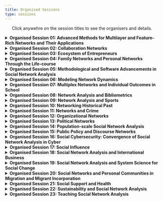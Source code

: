 ```yaml
---
title: Organised Sessions
type: sessions
---
```

<p align="center">Click anywehre on the session titles to see the organisers and details.</p>

<details>
<summary><b>Organised Session 01: Advanced Methods for Multilayer and Feature-Rich Networks and Their Applications</b></summary>
<p>&nbsp;</p>

**Giancarlo G. Ragozini**, University of Naples Federico II (giragoz@unina.it)
**Matteo Magnani**, Uppsala University
**Roberto Interdonato**, CIRAD
**Maria Prosperina Vitale**, University of Salerno
**Giuseppe Giordano**, University of Salerno
<p>&nbsp;</p>

In recent years it has become more and more frequent to use network models going beyond simple directed/undirected and weighted/unweighted networks, to capture the complexity of old and new fields of application of network analysis. Multilayer networks are an example of such models, extending graphs with the concept of layer, that allows us to represent a multitude of scenarios from the different types of ties we find in a multiplex network, to different types of actors, to different temporal snapshots of the relations between the same group of actors. Multilayer network models can themselves be enriched with additional features, such as attributes and edge probabilities, with the aim of describing real phenomena in more detail.
<p>&nbsp;</p>

Multilayer and feature-rich networks allow us to introduce new research questions (and corresponding social network analysis measures and methods). For example, instead of asking how central an actor is, we can focus on the role of the different layers in determining the centrality of the actors. Second, existing social network analysis concepts do not always have a clear corresponding extension in complex networks. For example, it is still unclear how communities spanning multiple layers should look like, or how different features should contribute to the definition of communities, or how to effectively visualise multilayer and feature-rich networks, e.g. layers, features or modes, in the same sociogram. In addition, multilayer networks allow to use multiple types of layers (e.g., in temporal multiplex networks), which requires the joint application of methods developed for simpler models (e.g., only temporal, or only multiplex). 
<p>&nbsp;</p>

This session focuses on recent advances in the analysis of multilayer and feature-rich networks, either in terms of new research questions, or new methods, or new applications. More specifically, topics for this session include but are not limited to:
<p>&nbsp;</p>

• New models for multilayer and feature-rich networks, or comparison of alternative models; 
• Measures for multilayer and feature-rich network; 
• Community discovery in multilayer and feature-rich networks; 
• Multilayer and feature-rich network embedding; 
• Visualisation of multilayer and feature-rich network; 
• Multilayer and feature-rich network simplification (e.g., sampling, filtering, flattening, projections); 
• Applications; 
• Software. 
</details>


<details>
<summary><b>Organised Session 02: Collaboration Networks</b></summary>
<p>&nbsp;</p>

**Giancarlo G. Ragozini**, University of Naples Federico II (giragoz@unina.it)
**Maria Prosperina Vitale**, University of Salerno
**Giuseppe Giordano**, University of Salerno
<p>&nbsp;</p>

Collaboration networks attract a lot of attention in many scientific domains. The session focuses on presenting methodological developments and novel applications related to the session topics. 
<p>&nbsp;</p>

Special interest is on the analysis of collaboration networks in presence of complex data structure, and on collaboration data extraction and empirical data collection. 
<p>&nbsp;</p>

The organizers solicit the submission of abstracts dealing with the following topics: 
<p>&nbsp;</p>

• Academic and scientific networks; 
• Analysis of collaboration networks in economics, cultural and social environments; 
• Co-authorship networks; 
• Collaborative innovation networks; 
• Community detection in collaboration networks; 
• Dynamics and evolution patterns of collaboration networks; 
• Empirical data collection; 
• Mixed methods for data collection and data analysis. 
</details>

<details>
<summary><b>Organised Session 03: Ecosystem of Entrepreneurs</b></summary>
<p>&nbsp;</p>

**Hetty Wenxian Sun**, Greenwich Business School (w.sun@gre.ac.uk) 
**Petros Ieromonachou**, University of Greenwich 
**Aaron Tan**, University of Greenwich 
<p>&nbsp;</p>

As a network, ecosystems are present and thriving in the world in various forms. This track looks specifically at entrepreneurial ecosystems which relies on people, the culture they bring in and the way they interact with each other. People, as one of the most central parts to support entrepreneurial ecosystems, plays many different roles: policymakers, lawyers, community leaders, investors and so on, and indeed, “entrepreneurship is a community sport” (Whitters, 2014). Great businesses are built by great people, and without high-skilled workers, they would not have surfaced. To continuously supply the entrepreneurial talent, the ecosystem would need to attract, engage and nurture people, especially young people, with skills that could allow them to be more responsive to the business requirements.
<p>&nbsp;</p>

A diverse culture is the fertilised soil for ecosystems, which enables the production of a broad range of entrepreneurial solutions to issues present in the world and society. This leads to initiatives to solve wider problems such as climate change, global warming and personal security, as well as reducing the unemployment rate, improving public services and boosting mental health. A diverse team often brings in better results (Rock & Grant, 2016) and hence truly drives the growth of the ecosystem. Economic progress is the result of innovations (Holcombe, 2007) and market share is constantly taken by new businesses and ideas. An ecosystem should allow entrepreneurs to experiment with new business models and technologies to achieve growth and during which, plenty of interactions among entrepreneurs, policymakers, investors and competitors will provide a rich context for social network analysis.
<p>&nbsp;</p>

Sample topics
The EU Social Networks Conference Ecosystem of Entrepreneur track encourages and welcomes researchers who recognise the difference of ecosystem elements and take particular interest in examining their interactions in the entrepreneurial world contributing to the following themes (but not limited to):
<p>&nbsp;</p>

• Cultivate ecosystem
• Cultural and interactive aspects of relationship with policymaker
• Human capital in the entrepreneurial ecosystem
• Building community capacity for ecosystem development
• Entrepreneurship education from an ecosystem perspective
• Millennial entrepreneur and talent
• Innovation-driven entrepreneurship ecosystem
• The role of open innovation
• Investment ecosystem for start-ups
• Global ecosystem from a financial and technological perspective
• Competition and cooperation in entrepreneurial ecosystems
</details>

<details>
<summary><b>Organised Session 04: Family Networks and Personal Networks Through the Life-course</b></summary>
<p>&nbsp;</p>

**Vera de Bel**, University of Turku, Netherlands Interdisciplinary Demographic Institute (vera.debel@utu.fi)
**Thomas Leopold**, University of Cologne 
**Marlène Sapin**, LIVES & FORS, University of Lausanne 
**Eric Widmer**, LIVES, University of Geneva 
<p>&nbsp;</p>

Life-course trajectories and transitions are intertwined within the complex webs of family and personal relationships. These networks may provide individual network members with resources, supporting them through life-course events and transitions. However, these networks, depending on their composition or the pattern of interactions, do not only exert a positive influence on the individual members of the network. Family and personal networks may also cause stress or strain on the individual and the network level. In addition, family and personal networks change over time, which may have consequences on the access to resources and may for example affect individual network members’ well-being, behaviour, and life chances. 
<p>&nbsp;</p>

This session invites papers on personal and family networks during the different stages of the life course. Papers focusing on the transition into adulthood, family formation, union dissolution, transition to retirement, and ageing are encouraged to be submitted, but studies on other life-course changes are also welcome. Quantitative as well as case studies on specific normative or non-normative life events are also of interest to this session. 
</details>

<details>
<summary><b>Organised Session 05: Methodological and Software Advancements in Social Network Analysis</b></summary>
<p>&nbsp;</p>

**Stefano Ghinoi**, University of Greenwich (s.ghinoi@greenwich.ac.uk)
**Guido Conaldi**, University of Greenwich
<p>&nbsp;</p>

This session will be dedicated to the exploration and discussion of novel methodological approaches and software applications for the analysis of social networks. The session aims to bring together theoretical contributions, empirical applications, and software illustrations using novel analytical tools - especially in cases where a more specialised organised session is not also offered. Topics for this session include, but are not limited to: 
<p>&nbsp;</p>

• Advancements in agent-based modeling; 
• Advancements in blockmodeling; 
• Community detection and graph partitioning; 
• Developments in – or entirely new - descriptive network measures 
• Software developments for the visualisation and analysis of networks  
<p>&nbsp;</p>

This list is not exhaustive, and the topics are provided as examples. We encourage submissions of a wide range of topics related to the general aim of the session. 
</details>

<details>
<summary><b>Organised Session 06: Modeling Network Dynamics</b></summary>
<p>&nbsp;</p>

**Nynke Niezink**, Carnegie Mellon University (nniezink@andrew.cmu.edu)
**Robert W Krause**, Free University Berlin 
<p>&nbsp;</p>

Important insights into social networks can be obtained with the help of longitudinal observation designs. Such designs can be of a varied nature. Panel data is the structure used traditionally for self-reported networks; regular time series and time-stamped data can be obtained from official or automatic records; but this does not exhaust the types of longitudinal network designs. Corresponding to these differences in data collection, a variety of longitudinal methods of analysis have been developed, such as continuous-time actor-oriented and tie-oriented models for panel and time series data, network autoregressive models for time series at regular intervals, and network event models for data with a fine-grained time resolution. Some of these methods are based on actor-oriented models, others on tie-oriented models.  
<p>&nbsp;</p>

This session will be open to methodological as well as applied presentations about models for network dynamics. Papers can have a mathematical, statistical, theoretical, or empirical subject-matter focus, as long as they are relevant for empirical social science.  
<p>&nbsp;</p>

Keywords: network dynamics, longitudinal networks, actor-oriented models, network event models, Dynam, LERGM, TERGM, Siena, relevent, goldfish. 
</details>

<details>
<summary><b>Organised Session 07: Multiplex Networks and Individual Outcomes in School</b></summary>
<p>&nbsp;</p>

**Andras Voros**, University of Manchester (andras.voros@manchester.ac.uk)
**Zsófia Boda**, University of Essex 
**Elisa Bellotti**, University of Manchester 
<p>&nbsp;</p>

The importance of multiplexity is increasingly recognised in (educational) network research. While research into the effects of peer networks has traditionally focused on a single network dimension at a time, most commonly on friendship, this approach has been shifting lately. 
<p>&nbsp;</p>

A wave of studies in recent years has showed how multiple forms of social ties emerge between students and affect a variety of their outcomes. Relevant networks include personal relations such as liking or “friendly” ties, spending free-time together, studying together, dislike, conflict, victimisation, and romantic ties. Besides these, interpersonal perceptions appear to have an impact on student behaviour and outcomes as well: such as perceptions about the status, social roles, or personality of peers. 
<p>&nbsp;</p>

Longitudinal studies have demonstrated that the emergence and change of the various network dimensions is interconnected. Multiplex social networks jointly influence individual outcomes, such as academic achievement, school attitudes, mental and physical health, political attitudes, and so on. 
<p>&nbsp;</p>

This section invites presentations which explore the importance of multiplex networks for individual outcomes in educational settings. 
<p>&nbsp;</p>

Particularly (but not exclusively), we would be happy to hear about work that focuses on: 
<p>&nbsp;</p>

• Data collection techniques for multiplex networks in school; 
• Statistical methods that are specific to multiplex networks in school; 
• Empirical data analyses and results involving the evolution of multiplex networks in school; 
• Empirical data analyses and results involving the relationship of multiplex networks and individual outcomes in school. 
<p>&nbsp;</p>

The list is not exhaustive: we are very much open to a wide range of studies on the topic of multiplexity in schools. We hope to bring together a diverse set of research projects and facilitate discussion and collaboration between scholars interested in educational network research. 
</details>

<details>
<summary><b>Organised Session 08: Network Analysis and Bibliometrics</b></summary>
<p>&nbsp;</p>

**Stefano Ghinoi**, University of Greenwich (s.ghinoi@greenwich.ac.uk)
**Guido Conaldi**, University of Greenwich
<p>&nbsp;</p>

The use of network analysis in bibliometrics has a long tradition, which dates back to the 1960s. However, while the analysis of bibliometric networks has become extremely popular in the last decades, there are still some areas that have received less attention; in particular, the construction of bibliometric networks, the use of different data sources, and the impact of bibliometric methods. Moreover, novel research topics constantly emerge in different scientific disciplines, and their evolution requires a robust mapping process. 
<p>&nbsp;</p>

This session is dedicated to methodological advancements, empirical applications, and proposals on the use of novel software and tools for applying network analysis in bibliometric studies. We welcome contributions exploiting the role of network analysis in bibliometric studies, including (but not limited to): 
<p>&nbsp;</p>

• Network structures in bibliometric studies; 
• Authors’ and papers’ centrality; 
• Co-authorship, co-occurrence, and network metrics; 
• Modularity, sub-groups, and clusters; 
• Cross-country collaborations; 
• Bibliographic database journal coverage; 
• Editorial board networks; 
• Actors’ attributes in scientometrics; 
• Network visualization. 
</details>

<details>
<summary><b>Organised Session 09: Network Analysis and Sports</b></summary>
<p>&nbsp;</p>

**Lucio Palazzo**, University of Naples Federico II (lucio.palazzo@unina.it)
**Roberto Rondinelli**, University of Naples Federico II 
**Filipe Manuel Clemente**, Viana do Castelo Polytechnic Institute 
**Kristijan Breznik**, International School for Social and Business Studies
**Riccardo Ievoli**, University of Ferrara 
<p>&nbsp;</p>

The analysis of sport data is becoming truly helpful for recognizing the strengths and weaknesses of individual players and collective behaviors of teams. Using such information is possible to make better decisions and organize the strategy to achieve greater success both in terms of sport results and economic aspects. Therefore, the rise of sport analytics tools mixed with the availability of data allow the spread of innovative methodologies in a broad range of sports. In this context, relational data are also arising.  
<p>&nbsp;</p>

The proposed session focuses on contributions regarding network analysis in sport data. Between the possible topics, network analysis may help to unveil the key elements regarding tactics and/or team strategies in team sports. Furthermore, connections between teams (e.g. trading and exchanges) and/or federations cover an important role and may contribute to sport results. The search of appropriate methodologies to deal with those data remains an open issue. 
<p>&nbsp;</p>

The audience of interest may include experts in statistics, operations research, machine learning, scientific computing, economics, sports management, and sport science interested in expanding these topics in a network perspective. Audience members will become aware of the most current thinking on common problems of interest in network modeling or analysis of sports data. 
<p>&nbsp;</p>

The session welcomes empirical, methodological and/or theoretical contributions exploiting the role of Network Analysis in sports, including (but not limited to): 
<p>&nbsp;</p>

• Local network structures; 
• Temporal networks; 
• Network indicators and sport outcomes; 
• Signed networks; 
• Multimodal networks; 
• Multilayer networks; 
• Complex networks. 

Innovative approaches of network analysis for popular team sports (e.g., football, basketball, and volleyball) as well as original applications based on less known sports are also welcome. 
<p>&nbsp;</p>
</details>

<details>
<summary><b>Organised Session 10: Networking Historical Past</b></summary>
<p>&nbsp;</p>

**Paolo Cimadomo**, University of Haifa (cimadomopaolo@gmail.com)
**Anna Collar**, University of Southampton 
**Maria Carmela Schisani**, University of Naples Federico II 
<p>&nbsp;</p>

The network perspective has currently reached a paradigmatic position in some fields, like sociology. Moreover, during recent years we have seen a steady increase of publications and works on a number of economic, social, cultural and religious aspects that have attempted to apply network analysis to the past world, in particular to explain their interconnections. Network analysis attracted scholars of human past for their potential in investigating human relationships, visualising and exploring their structures among different archaeological and historical sources. Archaeological and historical data sources pose challenging opportunities to network analysts and network scientists. World-Systems Analysis has especially emphasized the importance of understanding interactions and interrelationships between different peoples or inside the same human group. 
<p>&nbsp;</p>

The aim of this session is twofold. Firstly, we want to work towards a specific historical and archaeological network analysis, drawing on the relational thinking of network theory and incorporating archaeological and historical sources critique and reasoning. Secondly, we want to present new findings and approaches within historical and archaeological network research, and promote contacts between the various disciplines that approach past phenomena using methods derived from network analysis or network science. 
<p>&nbsp;</p>

The session invites contributions from various disciplines applying the methods of formal network analysis and network science to the study of the historical research. The contributions will answer questions such as: how can we detect change in human networks change over a long timeframe? How can literary and historical sources and material culture help in answering this question? 
<p>&nbsp;</p>

We welcome submissions about any period, geographical area and topic, which might include but are not limited to: economics, politics, military issues, religion and science, interpersonal relations, kinship, cultural networks, artistic transmission, material and immaterial connections, migration, networks extracted from texts, geospatial or temporal networks, big data and data collection from fragmentated sources. 
</details>

<details>
<summary><b>Organised Session 11: Networks and Crime</b></summary>
<p>&nbsp;</p>

**Tomáš Diviák**, University of Manchester (tomas.diviak@manchester.ac.uk)
**Paolo Campana**, University of Cambridge
<p>&nbsp;</p>

The importance of social networks for analyzing and explaining criminal behavior has been widely recognized. A wide range of illegal activities, such as drug trafficking, human smuggling, or terrorism requires coordination among offenders to be successfully performed. It is not surprising, therefore, that the network perspective on crime has recently gained popularity, both among academics and law enforcement practitioners, as it captures the essence of such activities. 
<p>&nbsp;</p>

However, the study of criminal networks is challenging. Data collection is difficult in situations where subjects themselves aim not to be detected. Gathering first-hand evidence on such phenomena is therefore extremely difficult, and in some cases dangerous. Scholars have thus relied on police data, such as arrests, or investigative evidence, such as electronic surveillance or phone records, to build an empirical base for their analysis. A second challenge is methodological, i.e. matching/developing the right statistical models based on the specificities of criminal networks to adequately test criminological theories, allowing to move beyond descriptive network measures. 
<p>&nbsp;</p>

This session is dedicated to innovative research at the intersection of network analysis and criminology. We welcome a wide range of submissions focused on criminal networks, including methodological, theoretical, and empirical studies. Topics may include: collection of criminal network data, testing theories of co-offending, victimizations and violence using network data, case studies of specific criminal groups, and statistical modelling tailored to the complexities of criminal network data. 
<p>&nbsp;</p>

Keywords: covert networks, criminology, methodological innovation, co-offending, violence, organised crime, illegal markets, criminal networks, terrorist networks.  
</details>

<details>
<summary><b>Organised Session 12: Organizational Networks</b></summary>
<p>&nbsp;</p>

**Spyros Angelopoulos**, Durham University (spyros.angelopoulos@durham.ac.uk)
**Emmanuel Lazega**, SciencesPo 
**Francesca Pallotti**, University of Greenwich
**Paola Zappa**, Maynooth University 
<p>&nbsp;</p>

The networked nature of organizations, and the organizational contexts of network dynamics create a complex ecosystem where individuals, groups, units, and other organizations are entangled and recursively active. Such entanglement shapes organizations in a dynamic way and affects their outcomes at multiple levels. 
<p>&nbsp;</p>

This session aims to bring together studies on organizational networks addressing antecedents, dynamics, and implications of the cross-level processes leading to the emergence of relations and outcomes at various levels. Submissions can refer, but are not limited, to the following areas of research: 
<p>&nbsp;</p>

• Micro-foundations of organizational networks: how individual characteristics and cognition affect the emergence of network structures and how these network structures affect individuals; 
• Dynamics of organizational networks: how network structures at various levels co-evolve and affect one another, as well as organizational processes and outcomes; 
• Time-dependence in organizational networks: how organizational networks at various levels change at different paces over time; 
• Overlap and interplay between social and other kinds of networks within and across organizational settings: how organizational networks are affected by the affiliation of individuals, or organizations to events or contexts. 
<p>&nbsp;</p>

We welcome both theoretical and empirical contributions addressing various aspects and implications of organizational networks research. 
</details>

<details>
<summary><b>Organised Session 13: Political Networks</b></summary>
<p>&nbsp;</p>

Dimitris Christopoulos, Modul University Vienna
Manuel Fischer, University of Bern 
Christina Prell, University of Groeningen 
James Hollway, Graduate Institute, Geneva)
Petr Ocelik, Masaryk University (petr.ocelik@gmail.com)
<p>&nbsp;</p>

We propose an Organized Session on Political Networks. The Session should provide a multidisciplinary space of convergence for scholars that, while holding diverse research interests in the study of politics, policy-making and political behaviour share an analytic approach to network processes in political life, coupled with strong attention to the integration of theory and empirical data. Political networks are conceived of in a broad sense - as defined around political actors, events that are relevant to the political biographies of individuals as well as around the use of digital communication technologies within political dynamics, among others. Thus, ties can consist of exchanges of resources, information, and symbols, as well as of collaborations and communications that may occur both on- and offline. Substantive issues that researchers in political networks have been dealing with are policy networks around climate change on the local, national and international levels, networks of social movement organizations, comparisons of networks across different institutional contexts, or political interactions within new social media, among others.  
<p>&nbsp;</p>

Organized Sessions on Political Networks have been well frequented at past Sunbelt / EUSN conferences, the session is endorsed by the Standing Group on Political Networks of ECPR (European Consortium on Political Research). 
</details>

<details> 
<summary><b>Organised Session 14: Population-scale Social Network Analysis</b></summary> 
<p>&nbsp;</p> 
  
**Eszter Bokanyi**, UvA (e.bokanyi@uva.nl) 
**Laszlo Lorincz**, Corvinus Universtiy 
**Guilherme K. Chihaya**, Umeå University 
**Frank Takes**, Leiden University 
**Eelke Heemskerk**, University of Amsterdam 
<p>&nbsp;</p> 

Multiple countries set up digital infrastructures to utilize citizen registers for academic research purposes. Recent technological advances make it possible to use these registers as rich resources for population-scale social network analysis by deriving formal ties of people based on, e.g., family, education or employment data. It enables new exciting research of relations at an unprecedented, representative scale, leading to actionable insights into key issues such as segregation, social change, or inequality. This fits in well with EUSN’s goal of providing a platform for the exchange of ideas on social network research. Discussing this novel branch of large-scale social networks, their potentials and limitations with respect to existing methods will likely be beneficial for participants of EUSN. 
<p>&nbsp;</p> 
</details>


<details> 
<summary><b>Organised Session 15: Public Policy and Discourse Networks</b></summary> 
<p>&nbsp;</p> 
  
**Philip Leifeld**, University of Essex (philip.leifeld@essex.ac.uk) 
<p>&nbsp;</p> 

Networks of political actors, such as legislators, interest groups, charities, NGOs, firms, political parties, and government agencies and branches, play a pivotal role in the policy process. They influence agenda setting, engender policy change or promote policy stability, act as backbones of polycentric or multi-level governance systems, and they can vary across institutional settings. In the literature, a variety of networks in public policy has been analysed, including discourse networks/policy debates, information exchange or collaboration among political actors, social media interactions, staff exchange, reputational networks, issue networks, lobbying relationships, and membership in organisations or forums. Policy and discourse networks can produce consequential structures, such as polarised advocacy coalitions, central brokers or opinion leaders, or polycentric clusters. 
<p>&nbsp;</p> 

This panel invites submissions about applications of network analysis to the study of public policy, applications of discourse network analysis, the intersection between discourse and policy networks, the study of lobbying and interest groups, methodological contributions to the study of policy or discourse networks, and comparisons of networks across institutions, topics, data sources, or relations. 
<p>&nbsp;</p> 
</details>


<details> 
<summary><b>Organised Session 16: Social Cybersecurity: Convergence of Social Network Analysis in Cyber</b></summary> 
<p>&nbsp;</p> 
  
**Srinidhi Vasudevan**, University of Greenwich (srinidhi.vasudevan@greenwich.ac.uk)
**Anna Piazza**, University College London
**Madeline Carr**, University College London
<p>&nbsp;</p> 

Building on cyber security that specifically focuses on machines and technology, social cyber security is an emerging and interdisciplinary field with perspectives from sociology, communication science, forensics, economics, linguistics, social psychology, and political science to name a few. Social cyber security looks at people, processes and technologies and the interactions between them to identify the influences impacting security behaviours of actors. Social Network Analysis provides a relational approach to provide a context for the creation and maintenance of social relations. Networks are embedded in cyber norms, cultures, values, and behaviours which for instance can vary according to contexts. For instance, cyber information sharing networks can differ across industries and countries, cyber behaviour can be influenced not only by organisational culture and norms but also by the patterns of social interactions among individuals within the organisations, criminal gangs on the Dark Web manipulated by ringleaders and the network topologies, cyber investments determined by interactions between the organisation’s risk appetite and its environment etc. This organized session brings together research that addresses these and related questions through a broad, cyber-network perspective. 
<p>&nbsp;</p>

To develop ‘social cybersecurity’ as a framework, we solicit methodological, conceptual, and empirical contributions that model, predict, and/or explain how social ties that are created and maintained by actors in a digital environment. 
<p>&nbsp;</p> 

Topics of interest include but are not limited to the following lines of enquiry: 
<p>&nbsp;</p> 

• Organised crimes, forensics, criminal behaviour; 
• Cyber user behaviour and networks; 
• Diffusion, misinformation, and disinformation; 
• Mental health of cyber practitioners; 
• Information sharing networks in cyber; 
• Governance structure and cyber policy; 
• Data science, machine learning, natural language processing and agent-based simulation in cyber space; 
• Contexts of tie creation, maintenance, and dissolution in cyber space; 
• Organisation and industry pertaining to cyber investment and policy. 
</details>  


<details> 
<summary><b>Organised Session 17: Social Influence</b></summary> 
<p>&nbsp;</p> 
  
**Andras Voros**, University of Manchester (andras.voros@manchester.ac.uk) 
**Zsófia Boda**, University of Essex
<p>&nbsp;</p> 

The empirical study of social influence processes has become an increasingly popular topic in social network research in the past years. Advances in data collection and statistical modelling have made it possible to explore and distinguish various influence processes in longitudinal data on networks and individual behaviour. For instance, it is now possible to study which actors are likely to influence which other actors in a network. Further, we may also compare the influence from specific actors and from being in a certain network position, such as influence from and on popular individuals. Social influence is conceptually not even limited to network-and-behaviour studies. We can also investigate mechanisms of network-network influence, where one (one-mode) network defines what the reference group of social actors is that exerts influence, while another (one- or two-mode) network indicates what is being influenced. In this session, we welcome methodological, theoretical, and applied contributions to the study of social influence in networks, as long as they are relevant for empirical research. 
<p>&nbsp;</p> 
</details>



<details> 
<summary><b>Organised Session 18: Social Network Analysis and International Business</b></summary> 
<p>&nbsp;</p> 

**Kim Bui**, University of Greenwich 
**Pi-Chi Chen**, University of Greenwich
**Bruce Cronin**, University of Greenwich (c.b.cronin@gre.ac.uk)
<p>&nbsp;</p> 

Networks are a central concept in the study of International Business (IB) from supply and value chains to parent-subsidiary relationships and the embeddeness of multinational subsidiaries in host country environments. A core perspective in IB research is the use of a network lens through which firms are conceptualized as “embedded in social networks with other actors” (Andersson, Forsgren, & Holm, 2002; Granovetter, 1985). But while the theory of networks has attracted increasing attention in IB research, the systematic description, modelling and analysis of network relationships has still been scarce in IB research (Kurt & Kurt, 2020). Few studies of international business networks take the concept beyond metaphor. 
<p>&nbsp;</p> 

Social network analysis (SNA) provides a rich set of mixed methods ability to provide contextual, longitudinal, multilevel, and processual explanations of International Business phenomena (Buchnea & Elsahn, 2022). As such, the incorporation of SNA and IB can be used to understand the path-dependent process of network development and change over time, and the implications of network embeddedness for firms’ behaviour and strategies. This conference track aims not only to incorporate theory of networks in IB research, but also recognise and highlight outstanding use of SNA to investigate pertinent IB phenomena. 
<p>&nbsp;</p> 

The track therefore seeks to showcase rigorous and trustworthy use of SNA in IB research and question methodological conventions in SNA and IB and promote cutting-edge developments in SNA and IB methodological approaches. The EU Social Networks Conference Social Network Analysis and International Business track welcomes high quality submissions in the form of conceptual and empirical papers that develop new perspectives on SNA in IB that fit the 21st century global landscape. Studies employing a SNA perspective have enriched the understanding of international business, suggested areas of interest include (but not limited to) the following:  
<p>&nbsp;</p>

• Application of SNA in the speed and characteristics of internationalisation of multinational enterprises (MNEs) (Musteen et al., 2010). 
• Knowledge exchange and transfer and learning within and outside of MNEs, including HQ- subsidiary relationships (Geppert & Dörrenbächer, 2014; Sandberg, 2014; Khan, Rao-Nicholson & Tarba, 2018). 
• Types of cross-border relationships (Holm et al., 1996, Pedersen et al., 2019). 
• Entrepreneurship (Coviello, 2006) and Internationalization of SMEs (Chetty & Holm, 2000). 
• Exploration on how businesses interact with its environments (Welch & Wilkinson, 2004; Jansson, Johansson & Ramström, 2007). 
• Corporate political activity and how firms manage the socio-political environment (Elsahn & Benson-Rea, 2018). 
<p>&nbsp;</p>

Further suggested questions and areas of interest include the following:  
<p>&nbsp;</p>

• What network theories can we develop to address new challenges in IB?  
• How can we adapt SNA methods for today’s IB research challenges? 
• How can SNA account for the dynamism and temporality of IB phenomena? 
<p>&nbsp;</p> 
</details>



<details> 
<summary><b>Organised Session 19: Social Network Analysis and System Science for Social Change</b></summary> 
<p>&nbsp;</p> 
  
**Emily Long**, University of Glasgow 
**Claudia Zucca**, Tilburg University (c.zucca@tilburguniversity.edu)
**Mark McCann**, University of Glasgow
<p>&nbsp;</p> 

Many of the problems that researchers and practitioners face every day addressing social, economic, political, and health issues are complex. A complex problem is characterized by the unpredictability of an outcome when we intervene in the system. For instance, promoting a policy to provide jobs for people who are unemployed, while not considering the many reasons they may be unemployed in the first place. In order to address complex problems, the field of system science employs a range of methodologies to intervene in complex systems and produce outcomes that are good for society. Social Network Analysis is one of the methods in the system science toolkit, alongside complementary methods such as agent-based modelling, System Dynamics, system thinking, etc. 
<p>&nbsp;</p> 

This session will bring together scholars from social network analysis and system science to discuss research aimed at understanding complex systems where variables are intertwined, and outcomes are non-linear. We welcome studies that combine other system science approaches to network analysis, for instance, ABM simulations of social networks or semantic networks derived from causal loop diagrams.  Both qualitative and quantitative research is welcome. 
<p>&nbsp;</p> 

We are particularly interested in hearing from colleagues whose work is aimed at social change – researchers who collaborate with stakeholders in social, political, economic and health science. For instance, research that addresses problems such as adopting policies, the impact of new laws, effects of inflation, comorbidity of diseases, and the implication of loneliness for young people would be a good fit for this panel. 
<p>&nbsp;</p> 
</details>



<details> 
<summary><b>Organised Session 20: Social Networks and Personal Communities in Migration and Migrant Incorporation</b></summary> 
<p>&nbsp;</p> 
  
**Raffaele Vacca**, University of Milan (raffaele.vacca@unimi.it)
**Başak Bilecen**, University of Groningen
<p>&nbsp;</p> 

Migration scholars have long called attention to the central role of social and personal networks in shaping migrants’ mobility patterns, migration decisions, incorporation trajectories, and transnational activities. However, while certain network metaphors and notions have always been popular in migration research, the actual collection and analysis of network data has been far less common in this field. A recent special issue of Social Networks showcased the potential of network data and methods, both egocentric and sociocentric, to answer different and fundamental questions in migration studies. This recurring EUSN/Sunbelt session aims to highlight the richness and variety of social network studies of migration and migrant incorporation, and their ability to open up new avenues in theoretical and empirical research in this area. 
<p>&nbsp;</p> 

We are particularly interested in micro- and meso-level studies of sociocentric or egocentric networks, and their association with migration contexts, environments, and outcomes. Topics of interest include, but are not limited to:  
<p>&nbsp;</p> 

• The role of social networks in different migration phases (initiation, transit, settlement, etc.); 
• The composition, structure, size, spatial dispersion, dynamics etc. of migrants’ personal or egocentric networks; 
• Networks, social support and migrant health; 
• Networks and ethnic identity, ethnic segregation, or ethnic neighborhoods; 
• Social relationships and migrant transnationalism; 
• Social networks in specific migrant populations (e.g. elderly migrants, international students, return migrants); 
• Network change among migrants and over the migration trajectory; 
• Comparative studies of networks and migration (e.g., migrants vs. non-migrants, different migrant generations, forced vs. voluntary, documented vs. undocumented, female vs. male migrants, etc.); 
• Mixed-methods studies of migrants’ social networks.  
<p>&nbsp;</p> 
</details>


<details> 
<summary><b>Organised Session 21: Social Support and Health</b></summary> 
<p>&nbsp;</p> 
  
**Guy Harling**, University College London (g.harling@ucl.ac.uk)
<p>&nbsp;</p> 

A key aspect of social networks as they relate to health is the support and advice that flows through the network. This support is connected to, but distinct from, network position/structure itself. We invite abstracts that consider any aspect of social support and health on networks, focusing on what flows through ties as causal mechanisms for network or health status change in individuals. This might include how health-related support is generated within networks, or how it is patterned across networks (e.g. by age, gender, social status). It might also include longitudinal analysis of how support or advice predicts health knowledge, behaviour or outcome, or how health predicts receipt of support. Finally, we would be delighted to include work evaluating how interventions change social support and thus health in a network context. 
<p>&nbsp;</p> 

In previous iterations, health topics have included substance use, sexual health, mental health and non-communicable health conditions – but other areas of research are welcome. While the sessions have primarily focused on quantitative analysis, qualitative and mixed-method approaches are welcome.  
<p>&nbsp;</p> 

This session will be populated from submissions to the open call for abstracts for EUSN 2022.  
<p>&nbsp;</p> 
</details>



<details> 
<summary><b>Organised Session 22: Sustainability and Social Network Analysis</b></summary> 
<p>&nbsp;</p> 
  
**Stefano Ghinoi**, University of Greenwich (s.ghinoi@greenwich.ac.uk)
**Riccardo De Vita**, University of Greenwich
<p>&nbsp;</p> 

In the last years, social network analysis (SNA) has been widely applied in business and economics studies, focusing on different levels of analysis and actors – small and medium enterprises, multinational companies, local and international institutions, and non-governmental organizations. One of the major focal points of the innovative efforts for such actors has been the definition, development, and implementation of sustainable practices, in order to change production paradigms and addressing emerging requests from local communities and policymakers, such as the achievement of the Sustainable Development Goals (SGDs) and the introduction of a circular economy system. 
<p>&nbsp;</p> 

This session is looking for contributions that specifically concentrate on the application of network theories and methods for investigating the application of sustainable practices. We encourage scholars to submit proposals using both qualitative and quantitative approaches, and drawing on different datasets. Moreover, theoretical contributions and empirical analyses are all welcome, as well as case study papers representing all experiences that have emerged in different regions and countries. Possible topics for article submission include, but are not limited to:  
<p>&nbsp;</p> 

• Inter- and intra-organizational networks and sustainable practices; 
• Sustainability policies and networking; 
• Sustainable Development Goals; 
• Strategic partnerships for supporting sustainable business innovation; 
• Circular economy and social network analysis; 
• Sustainable practices at local level; 
• Social relationships and social sustainability; 
• Supply chain management, networks, and sustainability.  
<p>&nbsp;</p> 
</details>



<details> 
<summary><b>Organised Session 23: Teaching Social Network Analysis</b></summary> 
<p>&nbsp;</p> 
  
**Riccardo De Vita**, University of Greenwich
**Yasaman Sarabi**, Edinburgh Business School, Heriot-Watt University (y.sarabi@hw.ac.uk)
**Matthew Smith**, Edinburgh Napier University
**Guido Conaldi**, University of Greenwich 
<p>&nbsp;</p> 

More and more institutions across the world now include teaching of Social Network Analysis (SNA) as part of their offer. SNA is taught across different levels and either as a separate subject, often presented as a methodology, or embedded within specific disciplinary contexts. In some cases, SNA is the object of full programmes of study. The emphasis of teaching also varies across institutions, with some modules focusing on the theoretical concepts behind SNA, and others emphasising the use of software to perform SNA. Finally, universities, when introducing SNA concepts and ideas, need to be mindful of the expectations of students and employers, who are often interested in networking and successful networking behaviour in the workplace. Despite the growing popularity of teaching SNA, the SNA community lacks a formal forum to exchange ideas and practices about teaching SNA. This session seeks contributions on teaching SNA, focusing on best practices, challenges, and pedogeological reflections. We aim to create a platform to exchange views about the opportunities and challenges in teaching SNA and establish a first opportunity for teachers of SNA to share their experiences. 
<p>&nbsp;</p> 

We welcome submissions discussing any issue associated with the teaching of SNA, including but not limited to:  
<p>&nbsp;</p> 

• Teaching network theory; 
• Teaching qualitative SNA; 
• Teaching quantitative SNA; 
• Teaching software for SNA; 
• Teaching SNA across different levels (undergraduate, postgraduate, postgraduate research and executive education); 
• Opportunities, best practices, and challenges of teaching SNA; 
• Teaching SNA and networking behaviours; 
• Experiments and SNA; 
• Teaching SNA in different cultural contexts. 
<p>&nbsp;</p> 

The contributions could be work in progress or completed studies. We welcome both theoretical and empirical studies, as well as those which are more focused on pedagogical reflections.
<p>&nbsp;</p>
</details>